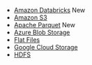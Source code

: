 <ul>
  <li><a href="{{"/data-integrate/dataflow/dataflow-amazon-databricks.html" | prepend: site.baseurl}}">Amazon Databricks</a> <span class="label label-beta">New</span></li>
  <li><a href="{{"/data-integrate/dataflow/dataflow-amazon-s3.html" | prepend: site.baseurl}}">Amazon S3</a></li>
  <li><a href="{{"/data-integrate/dataflow/dataflow-apache-parquet.html" | prepend: site.baseurl}}">Apache Parquet</a> <span class="label label-beta">New</span></li>
  <li><a href="{{"/data-integrate/dataflow/dataflow-azure-blob-storage.html" | prepend: site.baseurl}}">Azure Blob Storage</a></li>
  <li><a href="{{"/data-integrate/dataflow/dataflow-files.html" | prepend: site.baseurl}}">Flat Files</a></li>
  <li><a href="{{"/data-integrate/dataflow/dataflow-google-cloud-storage.html" | prepend: site.baseurl}}">Google Cloud Storage</a></li>
  <li><a href="{{"/data-integrate/dataflow/dataflow-hdfs.html" | prepend: site.baseurl}}">HDFS</a></li>
</ul>
